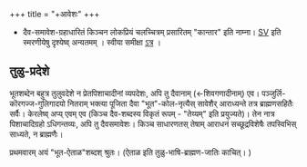 +++
title = "+आवेशः"
+++

- दैव-समावेश-ग्रहाधारितं किञ्चन लोकप्रियं चलच्चित्रम् प्रसारितम् "कान्तार" इति नाम्ना।
[SV](https://twitter.com/Souravvm/status/1596164900375891968) इति स्मरणीयेषु दृश्येष्व् अन्यतमम् । स्वीया समीक्षा [ऽत्र](https://letterboxd.com/vishvas/film/kantara/) ।  
  

## तुळु-प्रदेशे
भूतशब्देन बहुत्र तुलुवदेशे न प्रेतपिशाचादीनां व्यपदेशः, अपि तु दैवानाम् (←शिवगणादीनाम्) एव। पञ्जुर्लि-कॊरगज्ज-गुलिगादयो नितराम् भक्त्या पूजिता दैवा "भूत"-कोल-नृत्यैस् सावेशैर् आराध्यन्ते तत्र ब्राह्मणसहितैः सर्वैः। केरलेष्व् अप्य् एवम् एव (किञ्च दैव-शब्दस्य विकृतं रूपम् - "तेय्यम्" इति प्रयुज्यते)। तेन नात्र पिशाचादिग्रहो ऽधिगन्तव्यः, अपि तु दैवसमावेशः। किञ्च साधारणतस् तेषाम् आराधनं सच्छूद्रविशेषैः तपस्विभिस् साध्यते, न ब्राह्मणैः। 

प्रथमवारम् अयं "भूत-ऐताळ"शब्दश् श्रुतः। (ऐताळ इति तुळु-भाषि-ब्राह्मण-जातिः काचित्। )